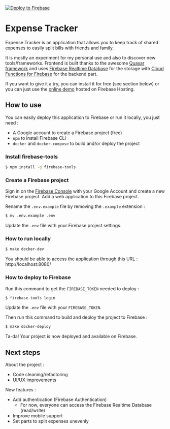 [![Deploy to Firebase](https://github.com/rbretecher/expense-tracker/workflows/Deploy%20to%20Firebase/badge.svg?branch=master)](https://github.com/rbretecher/expense-tracker/actions?query=workflow%3A%22Deploy+to+Firebase%22+branch%3Amaster)

# Expense Tracker

Expense Tracker is an application that allows you to keep track of shared expenses to easily split bills with friends and family.

It is mostly an experiment for my personal use and also to discover new tools/frameworks. Frontend is built thanks to the awesome [Quasar framework](https://github.com/quasarframework/quasar) and uses [Firebase Realtime Database](https://firebase.google.com/docs/database) for the storage with [Cloud Functions for Firebase](https://firebase.google.com/docs/functions) for the backend part.

If you want to give it a try, you can install it for free (see section below) or you can just use the [online demo](https://expense-tracker-demo-42250.firebaseapp.com) hosted on Firebase Hosting.

## How to use

You can easily deploy this application to Firebase or run it locally, you just need :
- A Google account to create a Firebase project (free)
- `npm` to install Firebase CLI
- `docker` and `docker-compose` to build and/or deploy the project

### Install firebase-tools

```bash
$ npm install -g firebase-tools
```

### Create a Firebase project

Sign in on the [Firebase Console](https://console.firebase.google.com) with your Google Account and create a new Firebase project. Add a web application to this Firebase project.

Rename the `.env.example` file by removing the `.example` extension :
```bash
$ mv .env.example .env
```

Update the `.env` file with your Firebase project settings.

### How to run locally

```bash
$ make docker-dev
```

You should be able to access the application through this URL : http://localhost:8080/

### How to deploy to Firebase

Run this command to get the `FIREBASE_TOKEN` needed to deploy :
```bash
$ firebase-tools login
```

Update the `.env` file with your `FIREBASE_TOKEN`.

Then run this command to build and deploy the project to Firebase :
```bash
$ make docker-deploy
```

Ta-da! Your project is now deployed and available on Firebase.

## Next steps

About the project :
- Code cleaning/refactoring
- UI/UX improvements

New features :
- Add authentication (Firebase Authentication)
    - For now, everyone can access the Firebase Realtime Database (read/write)
- Improve mobile support
- Set parts to split expenses unevenly
